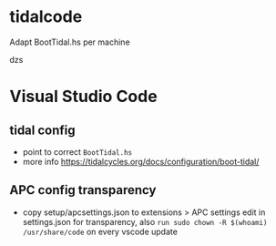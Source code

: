 
# tidalcode
Adapt BootTidal.hs per machine

dzs
# Visual Studio Code 
## tidal config
- point to correct `BootTidal.hs`
- more info https://tidalcycles.org/docs/configuration/boot-tidal/
## APC config transparency
- copy setup/apcsettings.json to extensions > APC settings  edit in settings.json for transparency, also `run sudo chown -R $(whoami) /usr/share/code` on every vscode update




